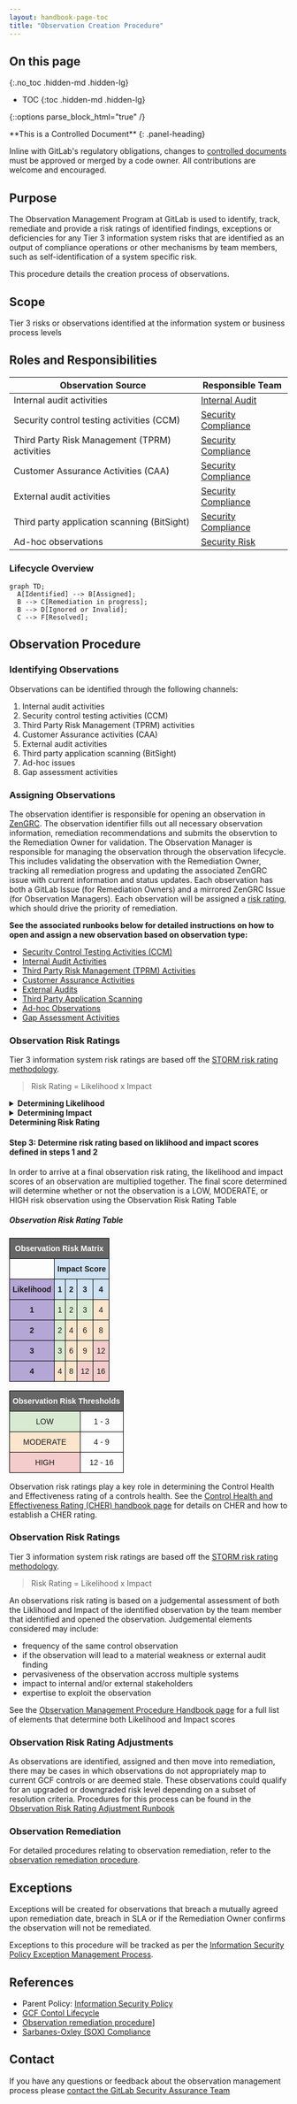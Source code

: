 ```yaml
---
layout: handbook-page-toc
title: "Observation Creation Procedure"
---
```


## On this page
{:.no_toc .hidden-md .hidden-lg}

- TOC
{:toc .hidden-md .hidden-lg}

{::options parse_block_html="true" /}

<div class="panel panel-gitlab-orange">
**This is a Controlled Document**
{: .panel-heading}
<div class="panel-body">

Inline with GitLab's regulatory obligations, changes to [controlled documents](https://about.gitlab.com/handbook/security/controlled-document-procedure.html) must be approved or merged by a code owner. All contributions are welcome and encouraged. 

</div>
</div>

## Purpose

The Observation Management Program at GitLab is used to identify, track, remediate and provide a risk ratings of identified findings, exceptions or deficiencies for any Tier 3 information system risks that are identified as an output of compliance operations or other mechanisms by team members, such as self-identification of a system specific risk.

This procedure details the creation process of observations.

## Scope

Tier 3 risks or observations identified at the information system or business process levels

## Roles and Responsibilities

| Observation Source | Responsible Team |
| ---- | ------ |
| Internal audit activities | [Internal Audit](https://about.gitlab.com/handbook/internal-audit/) |
| Security control testing activities (CCM) | [Security Compliance](https://about.gitlab.com/handbook/security/security-assurance/security-compliance/) |
| Third Party Risk Management (TPRM) activities | [Security Compliance](https://about.gitlab.com/handbook/security/security-assurance/security-compliance/) |
| Customer Assurance Activities (CAA) | [Security Compliance](https://about.gitlab.com/handbook/security/security-assurance/security-compliance/) |
| External audit activities | [Security Compliance](https://about.gitlab.com/handbook/security/security-assurance/security-compliance/) |
| Third party application scanning (BitSight) | [Security Compliance](https://about.gitlab.com/handbook/security/security-assurance/security-compliance/) |
| Ad-hoc observations | [Security Risk](https://about.gitlab.com/handbook/security/security-assurance/security-risk/third-party-risk-management.html#adhoc-risk-assessments) |

### Lifecycle Overview

```mermaid
graph TD;
  A[Identified] --> B[Assigned];
  B --> C[Remediation in progress];
  B --> D[Ignored or Invalid];
  C --> F[Resolved];
```

## Observation Procedure

### Identifying Observations

Observations can be identified through the following channels:
1. Internal audit activities
1. Security control testing activities (CCM)
1. Third Party Risk Management (TPRM) activities 
1. Customer Assurance activities (CAA)
1. External audit activities
1. Third party application scanning (BitSight)
1. Ad-hoc issues
1. Gap assessment activities

### Assigning Observations

The observation identifier is responsible for opening an observation in [ZenGRC](https://about.gitlab.com/handbook/security/security-assurance/zg-activities.html). The observation identifier fills out all necessary observation information, remediation recommendations and submits the observtion to the Remediation Owner for validation. The Observation Manager is responsible for managing the observation through the observation lifecycle. This includes validating the observation with the Remediation Owner, tracking all remediation progress and updating the associated ZenGRC issue with current information and status updates. Each observation has both a GitLab Issue (for Remediation Owners) and a mirrored ZenGRC Issue (for Observation Managers). Each observation will be assigned a [risk rating](https://julia-lake-master-patch-41588.about.gitlab-review.app/handbook/security/security-assurance/security-compliance/observation-remediation-procedure.html#observation-risk-ratings), which should drive the priority of remediation.

**See the associated runbooks below for detailed instructions on how to open and assign a new observation based on observation type:**

* [Security Control Testing Activities (CCM)](https://gitlab.com/gitlab-com/gl-security/security-assurance/sec-compliance/observation-management/-/blob/master/Control%20Testing%20Observation%20Generation.md)
* [Internal Audit Activities](https://gitlab.com/gitlab-com/gl-security/security-assurance/sec-compliance/observation-management/-/blob/master/Internal%20Audit%20Observation%20Generation.md)
* [Third Party Risk Management (TPRM) Activities](https://gitlab.com/gitlab-com/gl-security/security-assurance/sec-compliance/observation-management/-/blob/master/TPRM%20Observation%20Generation.md)
* [Customer Assurance Activities](https://gitlab.com/gitlab-com/gl-security/security-assurance/sec-compliance/observation-management/-/blob/master/Customer%20Assurance%20Activities%20Observation%20Generation.md)
* [External Audits](https://gitlab.com/gitlab-com/gl-security/security-assurance/sec-compliance/observation-management/-/blob/master/External%20Audit%20Observation%20Generation.md)
* [Third Party Application Scanning](https://gitlab.com/gitlab-com/gl-security/security-assurance/sec-compliance/observation-management/-/blob/master/Third%20Party%20Application%20Scanning%20Observation%20Generation.md)
* [Ad-hoc Observations](https://gitlab.com/gitlab-com/gl-security/security-assurance/sec-compliance/observation-management/-/blob/master/Ad-hoc%20Observation%20Generation.md)
* [Gap Assessment Activities](https://gitlab.com/gitlab-com/gl-security/security-assurance/sec-compliance/observation-management/-/blob/master/Gap%20Assessment%20Activities.md)

### Observation Risk Ratings

Tier 3 information system risk ratings are based off the [STORM risk rating methodology](/handbook/security/security-assurance/security-risk/storm-program/storm-methodology.html#risk-factors-and-risk-scoring).

> Risk Rating = Likelihood x Impact

<details>
<summary markdown="1"><b>Determining Likelihood</b>
</summary>

#### Step 1: Define likelihood based on the below criteria and liklihood table

At GitLab, observations will be rated based on the likelihood the observation has of recurring and/or the frequency that the control has seen observations. The criteria used to assess this likelihood can be found in the Likelihood Table below. Note that there are two different definitions for each likelihood rating level:

- **Control Observation**: This criteria is utilized to rate observations identified as an output of control testing (e.g. where control testing performed internally by Internal Audit and/or Security Compliance has failed). The assumption of the Likelihood Table is to consider observations individually rather than in aggregate (i.e if 2 similar observations occur against a single test of a sample of 25, the failure rate is 8% and would be scored a 3. The control does not need to be tested multiple times in the current year or prior 9 months with an observation each time to meet the requirement for a score of 3). 
- **Information System Risk (Tier 3)**: This criteria is utilized to score the likelihood of an information system being exploited (e.g. insufficient encyrption mechanisms for the storage of data within `[System Name]` result in the unintentional exposure/leakage of this information to the public).

##### Likelihood Table

<style type="text/css">
.tg  {border-collapse:collapse;border-spacing:0;}
.tg td{border-color:black;border-style:solid;border-width:1px;font-family:Arial, sans-serif;font-size:14px;
  overflow:hidden;padding:10px 5px;word-break:normal;}
.tg th{border-color:black;border-style:solid;border-width:1px;font-family:Arial, sans-serif;font-size:14px;
  font-weight:normal;overflow:hidden;padding:10px 5px;word-break:normal;}
.tg .tg-cly1{text-align:left;vertical-align:middle}
.tg .tg-za92{background-color:#FFF2CC;text-align:center;vertical-align:middle}
.tg .tg-obmi{background-color:#D9EAD3;text-align:center;vertical-align:middle}
.tg .tg-yfns{background-color:#F4CCCC;text-align:center;vertical-align:middle}
.tg .tg-vknm{background-color:#EFEFEF;font-weight:bold;text-align:center;vertical-align:middle}
.tg .tg-qjco{background-color:#FCE5CD;text-align:center;vertical-align:middle}
.tg .tg-0lax{text-align:left;vertical-align:top}
</style>
<table class="tg">
<thead>
  <tr>
    <th class="tg-vknm"><span style="font-weight:bold;background-color:#EFEFEF">Qualitative Score</span></th>
    <th class="tg-vknm" colspan="2"><span style="font-weight:bold;background-color:#EFEFEF">Description</span></th>
  </tr>
</thead>
<tbody>
  <tr>
    <td class="tg-obmi"><span style="background-color:#D9EAD3">1</span></td>
    <td class="tg-cly1" colspan="2"><b>Control Observation: </b>The observation noted is considered to be a one off occurence for the control as a result of extenuating circumstances. It is unlikely to occur again once remediated.<br><br><b>Information System Risk: </b>Theoretically impossible and/or requires significant technical expertise for the risk to be exploited.</td>
  </tr>
  <tr>
    <td class="tg-za92"><span style="background-color:#FFF2CC">2</span></td>
    <td class="tg-cly1" colspan="2"><b>Control Observation: </b>The observation was identified as a result of management's oversight on the control and may potentially occur again. This is the only observation associated with the control in the current fiscal year or prior 9 months, whichever is longer.<br><br><b>Information System Risk: </b>Even with technical expertise, it is somewhat difficult to exploit the risk.</td>
  </tr>
  <tr>
    <td class="tg-qjco"><span style="background-color:#FCE5CD">3</span></td>
    <td class="tg-cly1" colspan="2"><b>Control Observation: </b>The control has had multiple observations in the current fiscal year or prior 9 months, whichever is longer.<br><br><b>Information System Risk: </b>Minimal expertise is required to exploit the risk.</td>
  </tr>
  <tr>
    <td class="tg-yfns"><span style="background-color:#F4CCCC">4</span></td>
    <td class="tg-0lax" colspan="2"><span style="font-style:normal"><b>Control Observation: </b>The control has observations that have persisted and continue to occur year to year </span><span style="font-weight:bold;font-style:normal">AND/OR</span><span style="font-style:normal"> the observation noted is associated with the design of the control.<br><br><b>Information System Risk: </b>The risk can be easily exploited and does not require any technical expertise.</span></td>
  </tr>
</tbody>
</table>
</details>

<details>
<summary markdown="1"><b>Determining Impact</b>
</summary>

#### Step 2: Define impact based on the below critera and impact table

In addition to applying a qualitative scoring factor for likelihood, all observations need to be evaluated for the impact they would have to GitLab at the organization level and/or the compliance impact (if applicable). The criteria and qualitative scores for assessing the impact of an observation can be found in the Impact Scoring Table below. The **highest** rating in any field is the final impact score of the observation so as to approach observations in a more conservative manner (i.e if all fields are rated at a value of 2 except Remediation Effort which is scored a 3, the final impact score would be a 3).

**Important Note**: Team members who are leveraging the impact scoring criteria below may judgementally select the impact factors most relevant to them. Internal Audit and Security Compliance utilize all columns when scoring observations identified as part of controls testing because there may be specific impacts to external compliance audit requirements as a result of these findings. Any information system risk identified outside of control testing may utilize the columns that are most relevant.

##### Impact Scoring Table

<style type="text/css">
.tg  {border-collapse:collapse;border-spacing:0;}
.tg td{border-color:black;border-style:solid;border-width:1px;font-family:Arial, sans-serif;font-size:14px;
  overflow:hidden;padding:10px 5px;word-break:normal;}
.tg th{border-color:black;border-style:solid;border-width:1px;font-family:Arial, sans-serif;font-size:14px;
  font-weight:normal;overflow:hidden;padding:10px 5px;word-break:normal;}
.tg .tg-cly1{text-align:left;vertical-align:middle}
.tg .tg-za92{background-color:#FFF2CC;text-align:center;vertical-align:middle}
.tg .tg-obmi{background-color:#D9EAD3;text-align:center;vertical-align:middle}
.tg .tg-yfns{background-color:#F4CCCC;text-align:center;vertical-align:middle}
.tg .tg-vknm{background-color:#EFEFEF;font-weight:bold;text-align:center;vertical-align:middle}
.tg .tg-qjco{background-color:#FCE5CD;text-align:center;vertical-align:middle}
</style>
<table class="tg">
<thead>
  <tr>
    <th class="tg-vknm"><span style="font-weight:bold;background-color:#EFEFEF">Qualitative Score</span></th>
    <th class="tg-vknm"><span style="font-weight:bold;background-color:#EFEFEF">External Audit Impact</span></th>
    <th class="tg-vknm"><span style="font-weight:bold;background-color:#EFEFEF">Remediation Effort</span></th>
    <th class="tg-vknm"><span style="font-weight:bold;background-color:#EFEFEF">Financial Impact</span></th>
    <th class="tg-vknm"><span style="font-weight:bold;background-color:#EFEFEF">Legal &amp; Regulatory Impact</span></th>
    <th class="tg-vknm"><span style="font-weight:bold;background-color:#EFEFEF">Stakeholder/ ICOFR (Internal Controls Over Financial Reporting)&nbsp;&nbsp;Impact </span></th>
  </tr>
</thead>
<tbody>
  <tr>
    <td class="tg-obmi"><span style="background-color:#D9EAD3">1</span></td>
    <td class="tg-cly1">The observation would not lead to an adverse audit opinion.</td>
    <td class="tg-cly1">The observation was related to extenuating circumstances and requires simple reinforcement of policy/process, no additional management oversight required. </td>
    <td class="tg-cly1">Observation has potential financial impact which results in loss / misstatement of up to $25K.</td>
    <td class="tg-cly1">The observation would not lead to major action by a regulator. </td>
    <td class="tg-cly1">The observation has minimal impact on all stakeholders (internal and external)</td>
  </tr>
  <tr>
    <td class="tg-za92"><span style="background-color:#FFF2CC">2</span></td>
    <td class="tg-cly1">The observation would likely not lead to an adverse audit opinion because it is an isolated occurrence.</td>
    <td class="tg-cly1">The observation has remediation effort that requires oversight/support at the management level.</td>
    <td class="tg-cly1">Observation has potential financial impact which results in loss / misstatement between $25K to $250K.</td>
    <td class="tg-cly1">The observation could lead to minor regulatory action.</td>
    <td class="tg-cly1">The observation impacts internal stakeholders and or could lead to financial misstatements, if not addressed on time. </td>
  </tr>
  <tr>
    <td class="tg-qjco"><span style="background-color:#FCE5CD">3</span></td>
    <td class="tg-cly1">The observation is likely to result in an adverse audit opinion if a full sample for remediation testing cannot be provided. </td>
    <td class="tg-cly1">The observation has remediation effort that requires oversight/support at the director level.</td>
    <td class="tg-cly1">Observation has potential financial impact which results in loss / misstatement between $250K to $500K.</td>
    <td class="tg-cly1">The observation could lead to an investigation or regulatory action.</td>
    <td class="tg-cly1">The observation impacts internal and external stakeholders. It requires attention of Executives and Board. </td>
  </tr>
  <tr>
    <td class="tg-yfns"><span style="background-color:#F4CCCC">4</span></td>
    <td class="tg-cly1">The observation will result in an adverse audit opinion. </td>
    <td class="tg-cly1">The observation has remediation effort that requires oversight/support at the Executive level.</td>
    <td class="tg-cly1">Observation has potential financial impact which results in loss / misstatement above $ 500K</td>
    <td class="tg-cly1">The observation could directly result in major regulatory action against GitLab.</td>
    <td class="tg-cly1">The observation impacts internal and external stakeholders. It requires attention of Executives and Board and could impact management assertion in 10Q / 10-K.</td>
  </tr>
</tbody>
</table>
</details>

</details>
<summary markdown="1"><b>Determining Risk Rating</b>
</summary>

#### Step 3: Determine risk rating based on liklihood and impact scores defined in steps 1 and 2

In order to arrive at a final observation risk rating, the likelihood and impact scores of an observation are multiplied together. The final score determined will determine whether or not the observation is a LOW, MODERATE, or HIGH risk observation using the Observation Risk Rating Table

##### Observation Risk Rating Table

<style type="text/css">
.tg  {border-collapse:collapse;border-spacing:0;}
.tg td{border-color:black;border-style:solid;border-width:1px;font-family:Arial, sans-serif;font-size:14px;
  overflow:hidden;padding:10px 5px;word-break:normal;}
.tg th{border-color:black;border-style:solid;border-width:1px;font-family:Arial, sans-serif;font-size:14px;
  font-weight:normal;overflow:hidden;padding:10px 5px;word-break:normal;}
.tg .tg-cly1{text-align:left;vertical-align:middle}
.tg .tg-319z{background-color:#666;color:#FFF;font-weight:bold;text-align:center;vertical-align:middle}
.tg .tg-obmi{background-color:#D9EAD3;text-align:center;vertical-align:middle}
.tg .tg-yfns{background-color:#F4CCCC;text-align:center;vertical-align:middle}
.tg .tg-4bh4{background-color:#CFE2F3;font-weight:bold;text-align:center;vertical-align:middle}
.tg .tg-mgvv{background-color:#B4A7D6;font-weight:bold;text-align:center;vertical-align:middle}
.tg .tg-qjco{background-color:#FCE5CD;text-align:center;vertical-align:middle}
</style>
<table class="tg">
<thead>
  <tr>
    <th class="tg-319z" colspan="5"><span style="font-weight:bold;color:#FFF;background-color:#666">Observation Risk Matrix</span></th>
  </tr>
</thead>
<tbody>
  <tr>
    <td class="tg-cly1"></td>
    <td class="tg-4bh4" colspan="4"><span style="font-weight:bold;background-color:#CFE2F3">Impact Score</span></td>
  </tr>
  <tr>
    <td class="tg-mgvv"><span style="font-weight:bold;background-color:#B4A7D6">Likelihood</span></td>
    <td class="tg-4bh4"><span style="font-weight:bold;background-color:#CFE2F3">1</span></td>
    <td class="tg-4bh4"><span style="font-weight:bold;background-color:#CFE2F3">2</span></td>
    <td class="tg-4bh4"><span style="font-weight:bold;background-color:#CFE2F3">3</span></td>
    <td class="tg-4bh4"><span style="font-weight:bold;background-color:#CFE2F3">4</span></td>
  </tr>
  <tr>
    <td class="tg-mgvv"><span style="font-weight:bold;background-color:#B4A7D6">1</span></td>
    <td class="tg-obmi"><span style="background-color:#D9EAD3">1</span></td>
    <td class="tg-obmi"><span style="background-color:#D9EAD3">2</span></td>
    <td class="tg-obmi"><span style="background-color:#D9EAD3">3</span></td>
    <td class="tg-qjco"><span style="background-color:#FCE5CD">4</span></td>
  </tr>
  <tr>
    <td class="tg-mgvv"><span style="font-weight:bold;background-color:#B4A7D6">2</span></td>
    <td class="tg-obmi"><span style="background-color:#D9EAD3">2</span></td>
    <td class="tg-qjco"><span style="background-color:#FCE5CD">4</span></td>
    <td class="tg-qjco"><span style="background-color:#FCE5CD">6</span></td>
    <td class="tg-qjco"><span style="background-color:#FCE5CD">8</span></td>
  </tr>
  <tr>
    <td class="tg-mgvv"><span style="font-weight:bold;background-color:#B4A7D6">3</span></td>
    <td class="tg-obmi"><span style="background-color:#D9EAD3">3</span></td>
    <td class="tg-qjco"><span style="background-color:#FCE5CD">6</span></td>
    <td class="tg-qjco"><span style="background-color:#FCE5CD">9</span></td>
    <td class="tg-yfns"><span style="background-color:#F4CCCC">12</span></td>
  </tr>
  <tr>
    <td class="tg-mgvv"><span style="font-weight:bold;background-color:#B4A7D6">4</span></td>
    <td class="tg-qjco"><span style="background-color:#FCE5CD">4</span></td>
    <td class="tg-qjco"><span style="background-color:#FCE5CD">8</span></td>
    <td class="tg-yfns"><span style="background-color:#F4CCCC">12</span></td>
    <td class="tg-yfns"><span style="background-color:#F4CCCC">16</span></td>
  </tr>
</tbody>
</table>

<style type="text/css">
.tg  {border-collapse:collapse;border-spacing:0;}
.tg td{border-color:black;border-style:solid;border-width:1px;font-family:Arial, sans-serif;font-size:14px;
  overflow:hidden;padding:10px 5px;word-break:normal;}
.tg th{border-color:black;border-style:solid;border-width:1px;font-family:Arial, sans-serif;font-size:14px;
  font-weight:normal;overflow:hidden;padding:10px 5px;word-break:normal;}
.tg .tg-319z{background-color:#666;color:#FFF;font-weight:bold;text-align:center;vertical-align:middle}
.tg .tg-obmi{background-color:#D9EAD3;text-align:center;vertical-align:middle}
.tg .tg-yfns{background-color:#F4CCCC;text-align:center;vertical-align:middle}
.tg .tg-nrix{text-align:center;vertical-align:middle}
.tg .tg-qjco{background-color:#FCE5CD;text-align:center;vertical-align:middle}
</style>
<table class="tg">
<thead>
  <tr>
    <th class="tg-319z" colspan="2"><span style="font-weight:bold;color:#FFF;background-color:#666">Observation Risk Thresholds</span></th>
  </tr>
</thead>
<tbody>
  <tr>
    <td class="tg-obmi"><span style="background-color:#D9EAD3">LOW</span></td>
    <td class="tg-nrix">1 - 3</td>
  </tr>
  <tr>
    <td class="tg-qjco"><span style="background-color:#FCE5CD">MODERATE</span></td>
    <td class="tg-nrix">4 - 9</td>
  </tr>
  <tr>
    <td class="tg-yfns"><span style="background-color:#F4CCCC">HIGH</span></td>
    <td class="tg-nrix">12 - 16</td>
  </tr>
</tbody>
</table>
</details>

Observation risk ratings play a key role in determining the Control Health and Effectiveness rating of a controls health. See the [Control Health and Effectiveness Rating (CHER) handbook page](https://about.gitlab.com/handbook/security/security-assurance/security-compliance/control-health-effectiveness-rating.html) for details on CHER and how to establish a CHER rating.


### Observation Risk Ratings

Tier 3 information system risk ratings are based off the [STORM risk rating methodology](/handbook/security/security-assurance/security-risk/storm-program/storm-methodology.html#risk-factors-and-risk-scoring).

> Risk Rating = Likelihood x Impact

An observations risk rating is based on a judgemental assessment of both the Liklihood and Impact of the identified observation by the team member that identified and opened the observation. Judgemental elements considered may include:

* frequency of the same control observation
* if the observation will lead to a material weakness or external audit finding
* pervasiveness of the observation accross multiple systems
* impact to internal and/or external stakeholders
* expertise to exploit the observation

See the [Observation Management Procedure Handbook page](https://about.gitlab.com/handbook/security/security-assurance/observation-management-procedure.html) for a full list of elements that determine both Likelihood and Impact scores

### Observation Risk Rating Adjustments

As observations are identified, assigned and then move into remediation, there may be cases in which observations do not appropriately map to current GCF controls or are deemed stale. These observations could qualify for an upgraded or downgraded risk level depending on a subset of resolution criteria. Procedures for this process can be found in the [Observation Risk Rating Adjustment Runbook](https://gitlab.com/gitlab-com/gl-security/security-assurance/sec-compliance/observation-management/-/blob/master/Updating%20Observation%20Risk%20Ratings.md)

### Observation Remediation

For detailed procedures relating to observation remediation, refer to the [observation remediation procedure](https://about.gitlab.com/handbook/security/security-assurance/observation-remediation-procedure.html).

## Exceptions

Exceptions will be created for observations that breach a mutually agreed upon remediation date, breach in SLA or if the Remediation Owner confirms the observation will not be remediated.  

Exceptions to this procedure will be tracked as per the [Information Security Policy Exception Management Process](https://about.gitlab.com/handbook/security/#information-security-policy-exception-management-process).

## References

- Parent Policy: [Information Security Policy](/handbook/security/)
- [GCF Contol Lifecycle](/handbook/security/security-assurance/security-compliance/security-control-lifecycle.html#)
- [Observation remediation procedure](https://about.gitlab.com/handbook/security/security-assurance/observation-remediation-procedure.html)]
- [Sarbanes-Oxley (SOX) Compliance](/handbook/internal-audit/sarbanes-oxley/)

## Contact

If you have any questions or feedback about the observation management process please [contact the GitLab Security Assurance Team](https://about.gitlab.com/handbook/security/security-assurance/#contacting-the-team)


